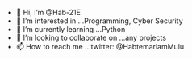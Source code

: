 - 👋 Hi, I’m @Hab-21E
- 👀 I’m interested in ...Programming, Cyber Security 
- 🌱 I’m currently learning ...Python
- 💞️ I’m looking to collaborate on ...any projects
- 📫 How to reach me ...twitter: @HabtemariamMulu

<!---
Hab-21E/Hab-21E is a ✨ special ✨ repository because its `README.md` (this file) appears on your GitHub profile.
You can click the Preview link to take a look at your changes.
--->
